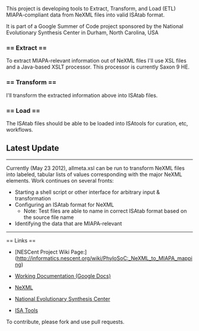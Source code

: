 This project is developing tools to Extract, Transform, and Load (ETL) MIAPA-compliant data from NeXML files into valid ISAtab format.  

It is part of a Google Summer of Code project sponsored by the National Evolutionary Synthesis Center in Durham, North Carolina, USA


###	== Extract ==
To extract MIAPA-relevant information out of NeXML files I'll use XSL files and a Java-based XSLT processor.  This processor is currently Saxon 9 HE.

###	== Transform ==
I'll transform the extracted information above into ISAtab files.

###	  == Load ==
The ISAtab files should be able to be loaded into ISAtools for curation, etc, workflows.


##			Latest Update
_______________________________________________________________________________________
Currently (May 23 2012), allmeta.xsl can be run to transform NeXML files into labeled, tabular lists 
of values corresponding with the major NeXML elements.  Work continues on several fronts:

- Starting a shell script or other interface for arbitrary input & transformation
- Configuring an ISAtab format for NeXML
	- Note: Test files are able to name in correct ISAtab format based on the source file name
- Identifying the data that are MIAPA-relevant
_______________________________________________________________________________________


== Links ==
* [NESCent Project Wiki Page:] (http://informatics.nescent.org/wiki/PhyloSoC:_NeXML_to_MIAPA_mapping)

* [Working Documentation (Google Docs)](bit.ly/ehmiapafolder)

* [NeXML](http://nexml.org)

* [National Evolutionary Synthesis Center](http://nescent.org)

* [ISA Tools](http://isatools.org)


To contribute, please fork and use pull requests.
